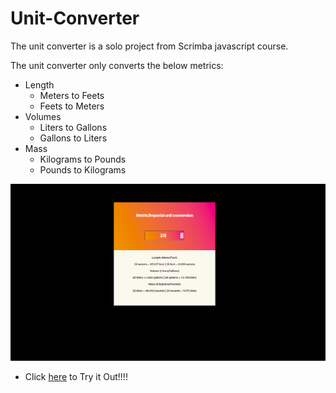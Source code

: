 # Unit-Converter

The unit converter is a solo project from Scrimba javascript course.

The unit converter only converts the below metrics:
- Length
    - Meters to Feets
    - Feets to Meters
- Volumes
    - Liters to Gallons
    - Gallons to Liters
- Mass
    - Kilograms to Pounds
    - Pounds to Kilograms

![alt text](https://github.com/bideeen/Unit-Converter/blob/main/unit_converter.png?raw=true)

- Click [here](https://utctr.herokuapp.com/) to Try it Out!!!!
